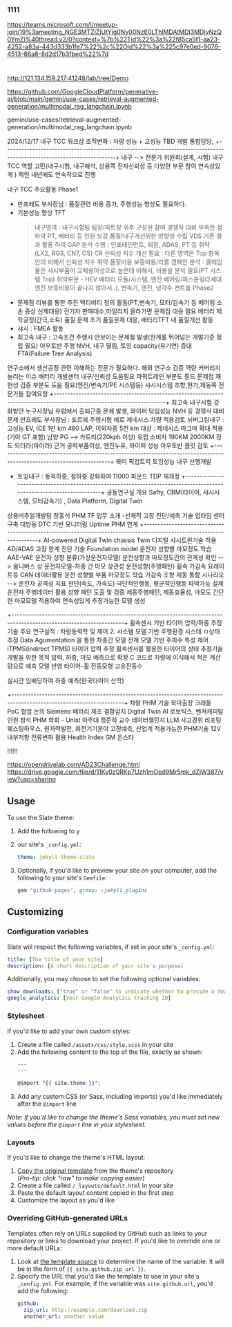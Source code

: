 ### 1111
https://teams.microsoft.com/l/meetup-join/19%3ameeting_NGE3MTZiZjUtYjg0Ny00NzE0LThlMDAtMDI3MDIyNzQ0YmZi%40thread.v2/0?context=%7b%22Tid%22%3a%22f85ca5f1-aa23-4252-a83a-443d333b1fe7%22%2c%22Oid%22%3a%225c97e0ed-9076-4513-86a8-8d2d17b3fbed%22%7d



#

http://121.134.159.217:41248/lab/tree/Demo


https://github.com/GoogleCloudPlatform/generative-ai/blob/main/gemini/use-cases/retrieval-augmented-generation/multimodal_rag_langchain.ipynb


gemini/use-cases/retrieval-augmented-generation/multimodal_rag_langchain.ipynb

2024/12/17
내구 TCC 워크샵
조직변화 : 차량 성능 + 고성능 TBD 개발 통합담당,
+----------------------------------------------------------------------------------------------------------------------+
내구 
--> 전문가 위원회(설계, 시험) 내구 TCC 역할 고민(내구시험, 내구해석, 상용쪽 전자신뢰성 등 다양한 부문 참여 연속성있게 ) 제안
내년에도 연속적으로 진행

내구 TCC 주요활동
Phase1 
 - 만프레도 부사장님 : 품질관련 비용 증가, 주행성능 향상도 필요하다.
 - 기본성능 향상 TFT 
	> 내구영역 : 내구시험팀 팀장/파트장 위주 구성원 참여 
    > 경쟁차 대비 부족한 점 파악
	> PT, 배터리 등 인원 보강 품질/내구개선위한 방향성 수립 
	> VDS 기존 결과 활용 하여 GAP 분석 수행 : 인포테인먼트, 외장, ADAS, PT 등 취약 (LX2, RG3, CN7, OS)
	> CR 신뢰성 지수 개선 필요 : 다른 영역은 Top 항목인데 비해서 신뢰성 지수 취약
    > 품질비용 보증비용/리콜 캠페인 분석 : 클레임 율은 샤시부품이 교체용이성으로 높은데 비해서, 비용을 분석 필요(PT 시스템 Top)
		취약부문 - HEV 배터리 모듈/시스템, 엔진 베어링/피스톤링(2세대 엔진 보증비용이 끝나지 않아서..), 변속기, 엔진, 냉각수 컨트롤
Phase2
 - 문제점 리뷰를 통한 추진 액티비티 정의 활동(PT,변속기, 모터/감속기 등 베어링 소손 증상 선제대응) 전기차 판매대수,마일리지 올라가면 문제점 대응 필요
	배터리 제작공정(간극,쇼트) 품질 문제 초기 품질문제 대응, 배터리TFT 내 품질개선 활동	
 - 샤시 : FMEA 활동
 - 최고속 내구 : 고속조건 주행시 안보이는 문제점 발생(한계를 뛰어넘는 개발기준 정립 필요) 아우토반 주행 NVH, 내구 떨림, 토잉 capacity(유기연) 증대
	FTA(Failure Tree Analysis) 

연구소에서 생산공정 관련 이해하는 전문가 필요하다.
해외 연구소 검증 역량 커버리지 늘리는 이슈
배터리 개발센터 내구/신뢰성 도움필요
파워트레인 부분도 필드 문제점 재현성 검증 부분도 도움 필요(엔진/변속기/PE 시스템등)
샤시시스템 조향,현가,제동쪽 전문가들 참여요청
+----------------------------------------------------------------------------------------------------------------------+
최고속 내구시험 강화방안
누구사장님 유럼에서 출퇴근중 문제 발생, 와이퍼 닦임성능 NVH 등 경쟁사 대비 문제 
만프레도 부사장님 : 포르쉐 주행시험 예로 제네시스 차량 적용검토
뉘버그링내구 : 고성능 EV, ICE 1만 km 480 LAP, 이외차종 5천 km
대상 : 제네시스 마그마 확대 적용(기아 GT 포함) 
남양 PG --> 카트리(220kph 이상) 
유럽 소비자 190KM 2000KM 정도 되더라(마이라) 근거 공력부품이상, 엔진누유, 와이퍼 성능
아우토반 플릿 검토
+----------------------------------------------------------------------------------------------------------------------+
북미 픽업트럭 토잉성능 내구 선행개발
- 토잉내구 : 동적하중, 정하중 강화하여 11000 파운드 TDP 재개정
+----------------------------------------------------------------------------------------------------------------------+
공동연구실 개요
Safty, CBM(타이어, 샤시시스템, 모터감속기) , Data Platform, Digital Twin

상용버추얼개발팀 장홍석
PHM TF 업무 소개 -선제적 고장 진단/예측 기술
업타임 센터 구축 대방동 DTC 기반 모니터링
Uptime PHM  연계
+----------------------------------------------------------------------------------------------------------------------+
AI-powered Digital Twin chassis Twin
디지털 샤시트윈기술 적용
AD/ADAS 고장 한계 진단 기술
Foundation model
운전자 성향별 마모정도 학습 AAE-VAE 운전자 성향 분류(가상운전자모델)
운전성향과 마모정도간의 관계성 확인 --> 옴니버스 상 운전자모델-차종 간 마모 상관성
운전성향(주행패턴) 휠속 가감속 요레이트등 CAN 데이터활용
운전 성향별 부품 마모정도 학습
가감속 조향 제동 통함 시나리오 --> 운전자 공격성 지표 판단(속도, 가속도) 극단적인행동, 평균적인행동 파악가능
실제 운전자 주행데이터 활용 성향 패턴 도출 및 검증
제동주행패턴, 제동효율성, 마모도
간단한 마모모델 적용하여 연속성있게 추정가능한 모델 생성

+----------------------------------------------------------------------------------------------------------------------+
휠속센서 기반 타이어 압력/하중 추정기술
주요 연구실적 : 차량동력학 및 제어 2. 시스템 모델 기반 주행환경 시스테 ㅁ상태 추정
Data Agumentation 을 통한 차종간 모델 전계
모델 기반 주파수 특성 제어
iTPMS(indirect TPMS) 타이어 압력 추정
휠속센서를 활용한 타이어의 상태 추정기술 개발을 위한 목적 압력, 하중, 마모 예측으로 확장
C 코드로 차량에 이식해서 적은 계산량으로 예측 모델 반영
타이어-휠 진동모형
고유진동수

실시간 임베딩하여 하중 예측(한국타이어 산학)

+----------------------------------------------------------------------------------------------------------------------+
차량 PHM 기술 북미출장
크래들 PoC 협업 논의
Siemens 배터리 제조 결함감지 Digital Twin
AI 로보틱스, 벤쳐캐피탈 인원 참석
PHM 학회 - Unist 아주대 정준하 교수 데이터챌린지
LLM 사고경위 리포팅 웨스팅하우스, 원자력발전, 회전기기분야 고장예측, 산업계 적용가능한 PHM기술
12V 내부저항 전류변화 활용 Health Index GM 온스타

		


!!!!!!





https://opendrivelab.com/AD23Challenge.html
https://drive.google.com/file/d/11Ky0z0RKp7Uzh1mOpd9Mr5mk_dZjW387/view?usp=sharing


## Usage

To use the Slate theme:

1. Add the following to y
2. our site's `_config.yml`:

    ```yml
    theme: jekyll-theme-slate
    ```

3. Optionally, if you'd like to preview your site on your computer, add the following to your site's `Gemfile`:

    ```ruby
    gem "github-pages", group: :jekyll_plugins
    ```

## Customizing

### Configuration variables

Slate will respect the following variables, if set in your site's `_config.yml`:

```yml
title: [The title of your site]
description: [A short description of your site's purpose]
```

Additionally, you may choose to set the following optional variables:

```yml
show_downloads: ["true" or "false" to indicate whether to provide a download URL]
google_analytics: [Your Google Analytics tracking ID]
```

### Stylesheet

If you'd like to add your own custom styles:

1. Create a file called `/assets/css/style.scss` in your site
2. Add the following content to the top of the file, exactly as shown:
    ```scss
    ---
    ---

    @import "{{ site.theme }}";
    ```
3. Add any custom CSS (or Sass, including imports) you'd like immediately after the `@import` line

*Note: If you'd like to change the theme's Sass variables, you must set new values before the `@import` line in your stylesheet.*

### Layouts

If you'd like to change the theme's HTML layout:

1. [Copy the original template](https://github.com/pages-themes/slate/blob/master/_layouts/default.html) from the theme's repository<br />(*Pro-tip: click "raw" to make copying easier*)
2. Create a file called `/_layouts/default.html` in your site
3. Paste the default layout content copied in the first step
4. Customize the layout as you'd like

### Overriding GitHub-generated URLs

Templates often rely on URLs supplied by GitHub such as links to your repository or links to download your project. If you'd like to override one or more default URLs:

1. Look at [the template source](https://github.com/pages-themes/slate/blob/master/_layouts/default.html) to determine the name of the variable. It will be in the form of `{{ site.github.zip_url }}`.
2. Specify the URL that you'd like the template to use in your site's `_config.yml`. For example, if the variable was `site.github.url`, you'd add the following:
    ```yml
    github:
      zip_url: http://example.com/download.zip
      another_url: another value
    ```

